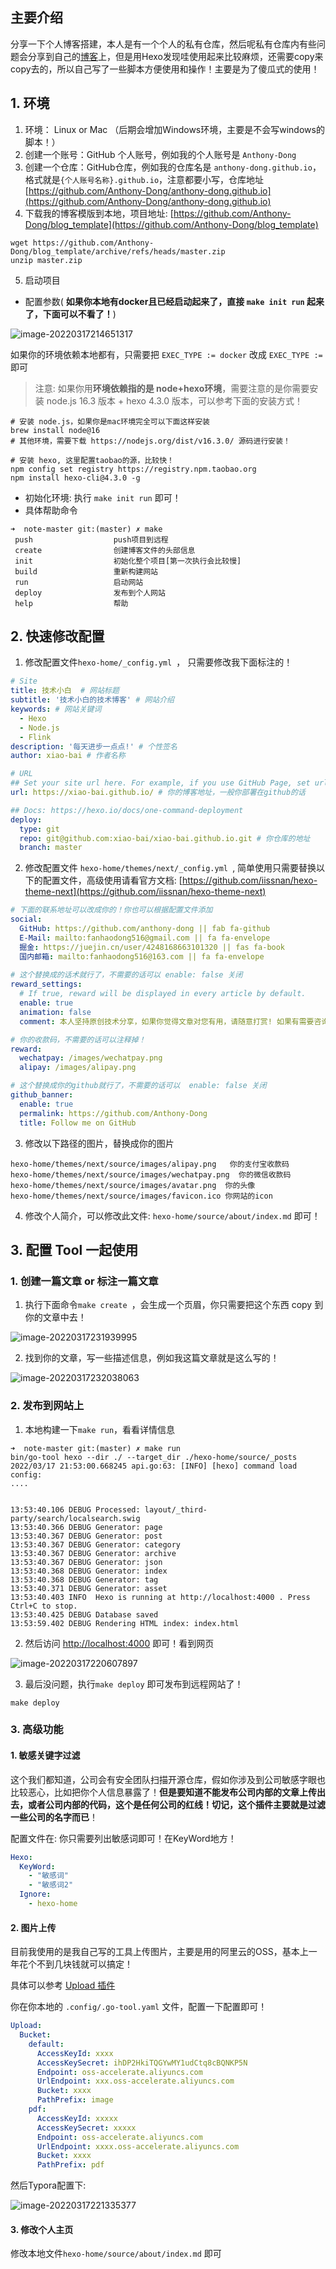 ## 主要介绍

分享一下个人博客搭建，本人是有一个个人的私有仓库，然后呢私有仓库内有些问题会分享到自己的[博客](https://anthony-dong.github.io/)上，但是用Hexo发现哇使用起来比较麻烦，还需要copy来copy去的，所以自己写了一些脚本方便使用和操作！主要是为了傻瓜式的使用！

## 1. 环境

1. 环境： Linux or Mac （后期会增加Windows环境，主要是不会写windows的脚本！）
2. 创建一个账号：GitHub 个人账号，例如我的个人账号是 `Anthony-Dong`
3. 创建一个仓库：GitHub仓库，例如我的仓库名是 `anthony-dong.github.io`，格式就是`{个人账号名称}.github.io`，注意都要小写，仓库地址 [https://github.com/Anthony-Dong/anthony-dong.github.io](https://github.com/Anthony-Dong/anthony-dong.github.io)
3. 下载我的博客模版到本地，项目地址: [https://github.com/Anthony-Dong/blog_template](https://github.com/Anthony-Dong/blog_template)

```shell
wget https://github.com/Anthony-Dong/blog_template/archive/refs/heads/master.zip
unzip master.zip
```

5. 启动项目

- 配置参数( **如果你本地有docker且已经启动起来了，直接 `make init run` 起来了，下面可以不看了！**)

![image-20220317214651317](https://tyut.oss-accelerate.aliyuncs.com/image/2022/3-17/8c95ec2b236b4524a1ddee0e6375475e.png)

如果你的环境依赖本地都有，只需要把 `EXEC_TYPE := docker` 改成 `EXEC_TYPE := `即可

> 注意: 如果你用**环境依赖指的是 node+hexo环境**，需要注意的是你需要安装 node.js 16.3 版本 + hexo 4.3.0 版本，可以参考下面的安装方式！

```shell
# 安装 node.js，如果你是mac环境完全可以下面这样安装
brew install node@16
# 其他环境，需要下载 https://nodejs.org/dist/v16.3.0/ 源码进行安装！

# 安装 hexo, 这里配置taobao的源，比较快！
npm config set registry https://registry.npm.taobao.org
npm install hexo-cli@4.3.0 -g
```

- 初始化环境: 执行 `make init run` 即可！
- 具体帮助命令

```shell
➜  note-master git:(master) ✗ make
 push                  push项目到远程
 create                创建博客文件的头部信息
 init                  初始化整个项目[第一次执行会比较慢]
 build                 重新构建网站
 run                   启动网站
 deploy                发布到个人网站
 help                  帮助
```

## 2. 快速修改配置

1. 修改配置文件`hexo-home/_config.yml `， 只需要修改我下面标注的！

```yaml
# Site
title: 技术小白  # 网站标题
subtitle: '技术小白的技术博客' # 网站介绍
keywords: # 网站关键词
  - Hexo
  - Node.js
  - Flink
description: '每天进步一点点!' # 个性签名
author: xiao-bai # 作者名称

# URL
## Set your site url here. For example, if you use GitHub Page, set url as 'https://username.github.io/project'
url: https://xiao-bai.github.io/ # 你的博客地址，一般你部署在github的话

## Docs: https://hexo.io/docs/one-command-deployment
deploy:
  type: git
  repo: git@github.com:xiao-bai/xiao-bai.github.io.git # 你仓库的地址
  branch: master
```

2. 修改配置文件 `hexo-home/themes/next/_config.yml `, 简单使用只需要替换以下的配置文件，高级使用请看官方文档: [https://github.com/iissnan/hexo-theme-next](https://github.com/iissnan/hexo-theme-next)

```yaml
# 下面的联系地址可以改成你的！你也可以根据配置文件添加
social:
  GitHub: https://github.com/anthony-dong || fab fa-github
  E-Mail: mailto:fanhaodong516@gmail.com || fa fa-envelope
  掘金: https://juejin.cn/user/4248168663101320 || fas fa-book
  国内邮箱: mailto:fanhaodong516@163.com || fa fa-envelope
  
# 这个替换成的话术就行了，不需要的话可以 enable: false 关闭
reward_settings:
  # If true, reward will be displayed in every article by default.
  enable: true
  animation: false
  comment: 本人坚持原创技术分享，如果你觉得文章对您有用，请随意打赏! 如果有需要咨询的请发送到我的邮箱! 

# 你的收款码，不需要的话可以注释掉！
reward:
  wechatpay: /images/wechatpay.png
  alipay: /images/alipay.png

# 这个替换成你的github就行了，不需要的话可以  enable: false 关闭
github_banner:
  enable: true
  permalink: https://github.com/Anthony-Dong
  title: Follow me on GitHub
```

3. 修改以下路径的图片，替换成你的图片

```shell
hexo-home/themes/next/source/images/alipay.png   你的支付宝收款码
hexo-home/themes/next/source/images/wechatpay.png  你的微信收款码
hexo-home/themes/next/source/images/avatar.png  你的头像
hexo-home/themes/next/source/images/favicon.ico 你网站的icon
```

4. 修改个人简介，可以修改此文件: `hexo-home/source/about/index.md` 即可！

## 3. 配置 Tool 一起使用

### 1. 创建一篇文章 or 标注一篇文章

1. 执行下面命令`make create `，会生成一个页眉，你只需要把这个东西 copy 到你的文章中去！

![image-20220317231939995](https://tyut.oss-accelerate.aliyuncs.com/image/2022/3-17/2ff38eb93ce9449bb2ce2cb910879864.png)

2. 找到你的文章，写一些描述信息，例如我这篇文章就是这么写的！

![image-20220317232038063](https://tyut.oss-accelerate.aliyuncs.com/image/2022/3-17/e7648b3478c04672a16a68a461a7ebf2.png)

### 2. 发布到网站上

1. 本地构建一下`make run`，看看详情信息

```shell
➜  note-master git:(master) ✗ make run
bin/go-tool hexo --dir ./ --target_dir ./hexo-home/source/_posts
2022/03/17 21:53:00.668245 api.go:63: [INFO] [hexo] command load config:
....


13:53:40.106 DEBUG Processed: layout/_third-party/search/localsearch.swig
13:53:40.366 DEBUG Generator: page
13:53:40.367 DEBUG Generator: post
13:53:40.367 DEBUG Generator: category
13:53:40.367 DEBUG Generator: archive
13:53:40.367 DEBUG Generator: json
13:53:40.368 DEBUG Generator: index
13:53:40.368 DEBUG Generator: tag
13:53:40.371 DEBUG Generator: asset
13:53:40.403 INFO  Hexo is running at http://localhost:4000 . Press Ctrl+C to stop.
13:53:40.425 DEBUG Database saved
13:53:59.402 DEBUG Rendering HTML index: index.html
```

2. 然后访问 [http://localhost:4000](http://localhost:4000) 即可！看到网页

![image-20220317220607897](https://tyut.oss-accelerate.aliyuncs.com/image/2022/3-17/7fbfd015c5c8466a852742929c96d16c.png)

3. 最后没问题，执行`make deploy` 即可发布到远程网站了！

```shell
make deploy
```

### 3. 高级功能

#### 1. 敏感关键字过滤

这个我们都知道，公司会有安全团队扫描开源仓库，假如你涉及到公司敏感字眼也比较恶心，比如把你个人信息暴露了！**但是要知道不能发布公司内部的文章上传出去，或者公司内部的代码，这个是任何公司的红线！切记，这个插件主要就是过滤一些公司的名字而已**！

配置文件在: 你只需要列出敏感词即可！在KeyWord地方！

```yaml
Hexo:
  KeyWord:
    - "敏感词"
    - "敏感词2"
  Ignore:
    - hexo-home
```

#### 2. 图片上传

目前我使用的是我自己写的工具上传图片，主要是用的阿里云的OSS，基本上一年花个不到几块钱就可以搞定！

具体可以参考 [Upload 插件](https://github.com/Anthony-Dong/go-tool/tree/master/command/upload)

你在你本地的 `.config/.go-tool.yaml` 文件，配置一下配置即可！

```yaml
Upload:
  Bucket:
    default:
      AccessKeyId: xxxx
      AccessKeySecret: ihDP2HkiTQGYwMY1udCtq8cBQNKP5N
      Endpoint: oss-accelerate.aliyuncs.com
      UrlEndpoint: xxx.oss-accelerate.aliyuncs.com
      Bucket: xxxx
      PathPrefix: image
    pdf:
      AccessKeyId: xxxxx
      AccessKeySecret: xxxxx
      Endpoint: oss-accelerate.aliyuncs.com
      UrlEndpoint: xxxx.oss-accelerate.aliyuncs.com
      Bucket: xxxx
      PathPrefix: pdf
```

然后Typora配置下: 

![image-20220317221335377](https://tyut.oss-accelerate.aliyuncs.com/image/2022/3-17/b76c20ed99ec4393a3970ae04b4ae2f5.png)

#### 3. 修改个人主页

修改本地文件`hexo-home/source/about/index.md`  即可